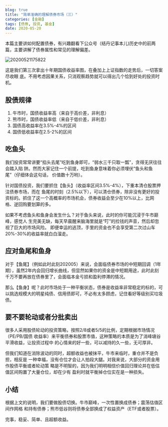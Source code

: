 ```yaml
---
blog: true
title: "简单准确的理解债券市场（三）"
categories: [金融]
tags: [债券, 投资, 基金]
date: 2020-05-20
---
```


本篇主要讲如何配置债券，有兴趣翻看下公众号（结丹记事本儿)历史中的前两篇，主要讲解了债券属性和常见的理解偏差。

![20200521175822](https://52etf.oss-cn-beijing.aliyuncs.com/picgo/20200521175822.png)

这是我们第三次拿出十年期国债收益率图，在叠加上上证指数的走势后，一切答案尽收眼
底。不用考虑因果关系，只消观察趋势就可以得出几个恰到好处的投资时机。

## 股债规律
1. 牛市时，国债收益率高（来自于高价差，非利息）
2. 熊市时，国债收益率低（来自于低价差，非利息）
3. 国债高收益率在3.5%-4%的区间
4. 国债低收益率在2.5-2%的区间

## 吃鱼头
我们投资常常讲要“掐头去尾”吃到鱼身即可，“弱水三千只取一瓢”，贪得无厌往往会踏入陷
阱。然而大家记住一个前提，吃到鱼身意味着你必须埋伏“鱼头和鱼尾”（仔细体会这句话，
价值数十万哟）。

针对国债投资，我们要抓住【鱼头】（收益率区间3.5%-4%），下重本清仓股票押注债券市场，而在
鱼尾的时刻（2.5%以下），可以清仓债券，除非没有更好的投资标的。抓住了这一个高概率的市场机会，债券收益会至少在10%以上，比网格、逆回购要划算的多。

如果不考虑鱼头和鱼身会发生什么？对于鱼头来说，此时的你可能沉浸于牛市巅峰，感觉人
生完美无缺，每天早晨醒来脑海里就是“叮”的捡钱的声音，然后却忽视了巨大的市场风险。
即便幸运的逃顶，手里的资金也不会享受第二次过山车20%-30%的收益率就白白溜走。

## 应对鱼尾和鱼身
对于【鱼尾】（例如此时此刻202005）来说，会面临债券市场的中短期回调（1年期），虽然2年内会回归增长曲线，但显然如果你的资金是中短期用途，此时此刻千万不要再放在债券里了，会面临本金亏损和盈利停滞的情况。

那么【鱼身】呢？此时市场处于一种平衡状态，债券是收益率非常稳定的标的，可以挑选规模大的明星纯债、信用债即可，不必有太多顾虑，记住看好等级别买垃圾债。

## 要不要轮动或者分批卖出
很多人采用股债轮动的投资策略，按照2/8或者5/5的比例，定期根据市场情况（PE/PB/国债
收益率）来平衡债券和股票市值，这种策略的本质是为了消峰塡谷平滑收益，让投资过程中
的心情来的好一些，可以减持的久一些，无可厚非。

但我们知道在消除波动的同时，超额收益也被抹平，牛市来临时，重仓并不是负担，相反是
一种幸福，没有仓位才会让人拍段大腿。对我来说，大部分的资金用作股债平衡或者轮动策
略是不明智的，因为我们明明相信价值回归理论并在低估值区间购置了大量仓位，却在少有
盈利时就平衡掉仓位实在是一种损失。

## 小结
根据上文的说明，我们要做股债切换。牛市巅峰，一次性置换成债券；震荡估值区间作网格
和持有债券；熊市低谷则将债券全部换成了权益资产（ETF或者股票）。

完事，稳妥、简单、且超额收益。

